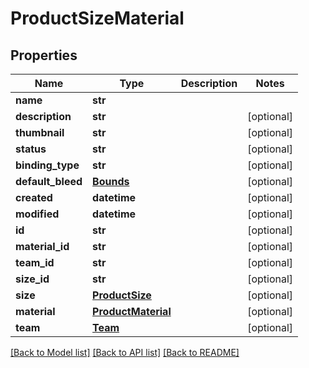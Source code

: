 # ProductSizeMaterial

## Properties
Name | Type | Description | Notes
------------ | ------------- | ------------- | -------------
**name** | **str** |  | 
**description** | **str** |  | [optional] 
**thumbnail** | **str** |  | [optional] 
**status** | **str** |  | [optional] 
**binding_type** | **str** |  | [optional] 
**default_bleed** | [**Bounds**](Bounds.md) |  | [optional] 
**created** | **datetime** |  | [optional] 
**modified** | **datetime** |  | [optional] 
**id** | **str** |  | [optional] 
**material_id** | **str** |  | [optional] 
**team_id** | **str** |  | [optional] 
**size_id** | **str** |  | [optional] 
**size** | [**ProductSize**](ProductSize.md) |  | [optional] 
**material** | [**ProductMaterial**](ProductMaterial.md) |  | [optional] 
**team** | [**Team**](Team.md) |  | [optional] 

[[Back to Model list]](../README.md#documentation-for-models) [[Back to API list]](../README.md#documentation-for-api-endpoints) [[Back to README]](../README.md)


